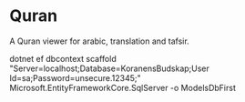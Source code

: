 # Quran
A Quran viewer for arabic, translation and tafsir.


dotnet ef dbcontext scaffold "Server=localhost;Database=KoranensBudskap;User Id=sa;Password=unsecure.12345;" Microsoft.EntityFrameworkCore.SqlServer -o ModelsDbFirst